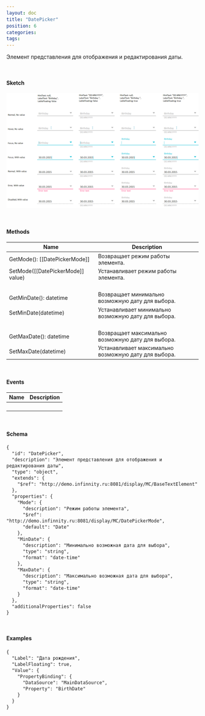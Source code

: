 ```yaml
---
layout: doc
title: "DatePicker"
position: 6
categories: 
tags: 
---
```


Элемент представления для отображения и редактирования даты.

   

#### Sketch

![](DatePicker_01.png)

      

#### Methods

|Name|Description|
|----|-----------|
|GetMode(): [[DatePickerMode]]|Возвращает режим работы элемента.|
|SetMode([[DatePickerMode]] value)|Устанавливает режим работы элемента.|
| | |
|GetMinDate(): datetime|Возвращает минимально возможную дату для выбора.|
|SetMinDate(datetime)|Устанавливает минимально возможную дату для выбора.|
| | |
|GetMaxDate(): datetime|Возвращает максимально возможную дату для выбора.|
|SetMaxDate(datetime)|Устанавливает максимально возможную дату для выбора.|

   

#### Events

|Name|Description|
|----|-----------|
| | |

   

#### Schema

```
{
  "id": "DatePicker",
  "description": "Элемент представления для отображения и редактирования даты",
  "type": "object",
  "extends": {
    "$ref": "http://demo.infinnity.ru:8081/display/MC/BaseTextElement"
  },
  "properties": {
    "Mode": {
      "description": "Режим работы элемента",
      "$ref": "http://demo.infinnity.ru:8081/display/MC/DatePickerMode",
      "default": "Date"
    },
    "MinDate": {
      "description": "Минимально возможная дата для выбора",
      "type": "string",
      "format": "date-time"
    },
    "MaxDate": {
      "description": "Максимально возможная дата для выбора",
      "type": "string",
      "format": "date-time"
    }
  },
  "additionalProperties": false
}
```

   

#### Examples

```
{
  "Label": "Дата рождения",
  "LabelFloating": true,
  "Value": {
    "PropertyBinding": {
      "DataSource": "MainDataSource",
      "Property": "BirthDate"
    }
  }
}
```

 

 

